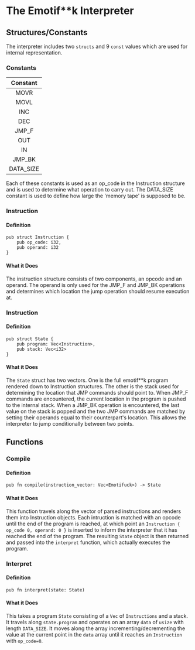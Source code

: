 # The Emotif**k Interpreter
## Structures/Constants
The interpreter includes two `structs` and 9 `const` values which are used for internal representation.

### Constants
| Constant  |
| :------:  |
| MOVR      | 
| MOVL      |
| INC       |
| DEC       |
| JMP_F     |
| OUT       |
| IN        |
| JMP_BK    |
| DATA_SIZE |

Each of these constants is used as an op_code in the Instruction structure and is used to determine what operation to carry out. The DATA_SIZE constant is used to define how large the 'memory tape' is supposed to be.

### Instruction
#### Definition
```
pub struct Instruction {
    pub op_code: i32,
    pub operand: i32
}
```
#### What it Does
The instruction structure consists of two components, an opcode and an operand. The operand is only used for the JMP_F and JMP_BK operations and determines which location the jump operation should resume execution at.

### Instruction
#### Definition
```
pub struct State {
    pub program: Vec<Instruction>,
    pub stack: Vec<i32>
}
```
#### What it Does
The `State` struct has two vectors. One is the full emotif**k program rendered down to Instruction structures. The other is the stack used for determining the location that JMP commands should point to. When JMP_F commands are encountered, the current location in the program is pushed to the internal stack. When a JMP_BK operation is encountered, the last value on the stack is popped and the two JMP commands are matched by setting their operands equal to their counterpart's location. This allows the interpreter to jump conditionally between two points.

## Functions

### Compile
#### Definition
`pub fn compile(instruction_vector: Vec<Emotifuck>) -> State`
#### What it Does
This function travels along the vector of parsed instructions and renders them into Instruction objects. Each intruction is matched with an opcode until the end of the program is reached, at which point an `Instruction { op_code 0, operand: 0 }` is inserted to inform the interpreter that it has reached the end of the program. The resulting `State` object is then returned and passed into the `interpret` function, which actually executes the program.

### Interpret
#### Definition
`pub fn interpret(state: State)`
#### What it Does
This takes a program `State` consisting of a `Vec` of `Instructions` and a stack. It travels along `state.program` and operates on an array `data` of `usize` with length `DATA_SIZE`. It moves along the array incrementing/decrementing the value at the current point in the `data` array until it reaches an `Instruction` with `op_code=0`.
